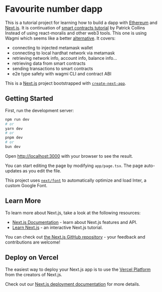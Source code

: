 # Favourite number dapp

This is a tutorial project for learning how to build a dapp with [Ethereum](https://ethereum.org/en/) and [Next.js](https://nextjs.org/).
It is continuation of [smart contracts tutorial](https://github.com/smartcontractkit/full-blockchain-solidity-course-js#lesson-9-hardhat-smart-contract-lottery) by Patrick Collins
Instead of using react-moralis and other web3 tools. This one is using Wagmi which seems like a better [alternative](https://wagmi.sh/react/comparison).
It covers:

- connecting to injected metamask wallet
- connecting to local hardhat network via metamask
- retrieving network info, account info, balance info...
- retrieving data from smart contracts
- sending transactions to smart contracts
- e2e type safety with wagmi CLI and contract ABI

This is a [Next.js](https://nextjs.org/) project bootstrapped with [`create-next-app`](https://github.com/vercel/next.js/tree/canary/packages/create-next-app).

## Getting Started

First, run the development server:

```bash
npm run dev
# or
yarn dev
# or
pnpm dev
# or
bun dev
```

Open [http://localhost:3000](http://localhost:3000) with your browser to see the result.

You can start editing the page by modifying `app/page.tsx`. The page auto-updates as you edit the file.

This project uses [`next/font`](https://nextjs.org/docs/basic-features/font-optimization) to automatically optimize and load Inter, a custom Google Font.

## Learn More

To learn more about Next.js, take a look at the following resources:

- [Next.js Documentation](https://nextjs.org/docs) - learn about Next.js features and API.
- [Learn Next.js](https://nextjs.org/learn) - an interactive Next.js tutorial.

You can check out [the Next.js GitHub repository](https://github.com/vercel/next.js/) - your feedback and contributions are welcome!

## Deploy on Vercel

The easiest way to deploy your Next.js app is to use the [Vercel Platform](https://vercel.com/new?utm_medium=default-template&filter=next.js&utm_source=create-next-app&utm_campaign=create-next-app-readme) from the creators of Next.js.

Check out our [Next.js deployment documentation](https://nextjs.org/docs/deployment) for more details.

